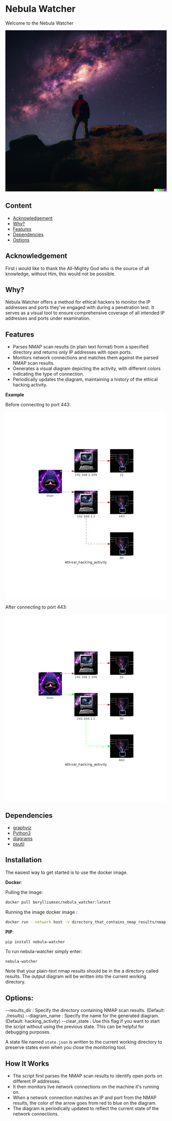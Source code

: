 # Nebula Watcher

Welcome to the Nebula Watcher 

![nebula](/images/nebula_watcher.png)


## Content
- [Acknowledgement](#Acknowledgement)
- [Why?](#why)
- [Features](#features)
- [Dependencies](#dependencies)
- [Options](#options)


## Acknowledgement

First i would like to thank the All-Mighty God who is the source of all knowledge, without Him, this would not be possible.


## Why?

Nebula Watcher offers a method for ethical hackers to monitor the IP addresses and ports they've engaged with during a penetration test. It serves as a visual tool to ensure comprehensive coverage of all intended IP addresses and ports under examination.

## Features

- Parses NMAP scan results (in plain text format) from a specified directory and returns only IP addresses with open ports.
- Monitors network connections and matches them against the parsed NMAP scan results.
- Generates a visual diagram depicting the activity, with different colors indicating the type of connection.
- Periodically updates the diagram, maintaining a history of the ethical hacking activity.

**Example**

Before connecting to port 443:

![Before](/images/before_ethical_hacking_activity.png)

After connecting to port 443:

![After](/images/after_ethical_hacking_activity.png)

## Dependencies
- [graphviz](https://graphviz.org/)
- [Python3](https://www.python.org/downloads/)
- [diagrams](https://github.com/mingrammer/diagrams)
- [psutil](https://psutil.readthedocs.io/en/latest/)


## Installation

The easiest way to get started is to use the docker image.


**Docker**:

Pulling the image:

``` bash
docker pull berylliumsec/nebula_watcher:latest
```
Running the image docker image :

```bash
docker run --network host -v directory_that_contains_nmap_results/nmap_plain_text:/app/results -v where/you/want/the/diagram:/app/output  berylliumsec/nebula_watcher:latest
```


**PIP**:

```
pip install nebula-watcher
```

To run nebula-watcher simply enter:

```bash 
nebula-watcher
``` 
Note that your plain-text nmap results should be in the a directory called results. The output diagram will be written into the current working directory.
## Options:

--results_dir : Specify the directory containing NMAP scan results. (Default: ./results)
--diagram_name : Specify the name for the generated diagram. (Default: hacking_activity)
--clear_state : Use this flag if you want to start the script without using the previous state. This can be helpful for debugging purposes.

A state file named `state.json` is written to the current working directory to preserve states even when you close the monitoring tool.
## How It Works

- The script first parses the NMAP scan results to identify open ports on different IP addresses.
- It then monitors live network connections on the machine it's running on.
- When a network connection matches an IP and port from the NMAP results, the color of the arrow goes from red to blue on the diagram.
- The diagram is periodically updated to reflect the current state of the network connections.
